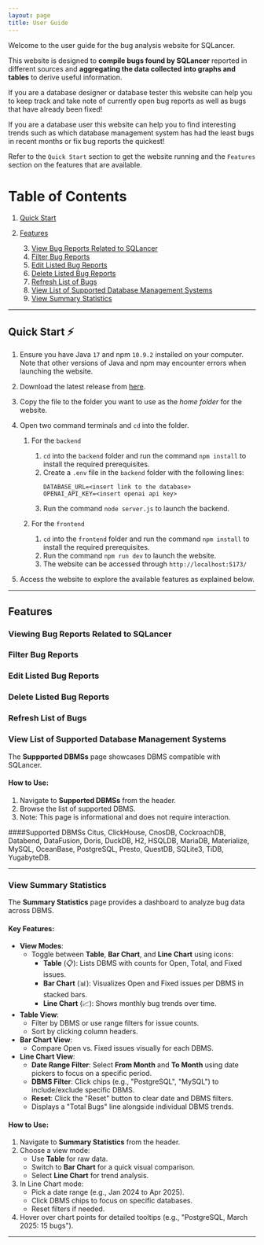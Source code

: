 ```yaml
---
layout: page
title: User Guide
---
```


Welcome to the user guide for the bug analysis website for SQLancer. <br>

This website is designed to **compile bugs found by SQLancer** reported in different sources and **aggregating the data collected into graphs and tables** to derive useful information. <br>

If you are a database designer or database tester this website can help you to keep track and take note of currently open bug reports as well as bugs that have already been fixed! <br>

If you are a database user this website can help you to find interesting trends such as which database management system has had the least bugs in recent months or fix bug reports the quickest! <br>

Refer to the `Quick Start` section to get the website running and the `Features` section on the features that are available. <br>

<div style="page-break-after: always;"></div>

# Table of Contents
1. [Quick Start](#quick-start)
2. [Features](#features)
   
   3. [View Bug Reports Related to SQLancer](#viewing-bug-reports-related-to-sqlancer)
   4. [Filter Bug Reports](#filter-bug-reports)
   5. [Edit Listed Bug Reports](#edit-listed-bug-reports)
   6. [Delete Listed Bug Reports](#delete-listed-bug-reports)
   7. [Refresh List of Bugs](#refresh-list-of-bugs)
   8. [View List of Supported Database Management Systems](#view-list-of-supported-database-management-systems)
   9. [View Summary Statistics](#view-summary-statistics)

--------------------------------------------------------------------------------------------------------------------

<div style="page-break-after: always;"></div>

## Quick Start ⚡
<!-- TODO: add link to release -->
1. Ensure you have Java `17` and npm `10.9.2` installed on your computer. <br>
   Note that other versions of Java and npm may encounter errors when launching the website.

2. Download the latest release from [here](). <!-- add link to release -->

3. Copy the file to the folder you want to use as the _home folder_ for the website.

4. Open two command terminals and `cd` into the folder.
   1. For the `backend`
        1. `cd` into the `backend` folder and run the command `npm install` to install the required prerequisites.
        2. Create a `.env` file in the `backend` folder with the following lines:
           ```
           DATABASE_URL=<insert link to the database>
           OPENAI_API_KEY=<insert openai api key>
           ```
        3. Run the command `node server.js` to launch the backend.

   2. For the `frontend`
      1. `cd` into the `frontend` folder and run the command `npm install` to install the required prerequisites.
      2. Run the command `npm run dev` to launch the website.
      3. The website can be accessed through `http://localhost:5173/`

5. Access the website to explore the available features as explained below. 


--------------------------------------------------------------------------------------------------------------------

<div style="page-break-after: always;"></div>

## Features

### Viewing Bug Reports Related to SQLancer
<!-- Mention both pages with listed bug reports -->

### Filter Bug Reports
<!-- Mention all the different ways of sorting and filtering -->

### Edit Listed Bug Reports


### Delete Listed Bug Reports


<div style="page-break-after: always;"></div>

### Refresh List of Bugs
<!-- For the Github issues -->

### View List of Supported Database Management Systems
The **Suppported DBMSs** page showcases DBMS compatible with SQLancer.

#### How to Use:
1. Navigate to **Supported DBMSs** from the header.
2. Browse the list of supported DBMS.
3. Note: This page is informational and does not require interaction.

####Supported DBMSs
Citus, ClickHouse, CnosDB, CockroachDB, Databend, DataFusion, Doris, DuckDB, H2, HSQLDB, MariaDB, Materialize, MySQL, OceanBase, PostgreSQL, Presto, QuestDB, SQLite3, TiDB, YugabyteDB.

---

### View Summary Statistics
The **Summary Statistics** page provides a dashboard to analyze bug data across DBMS.

#### Key Features:
- **View Modes**:
  - Toggle between **Table**, **Bar Chart**, and **Line Chart** using icons:
    - **Table** (📋): Lists DBMS with counts for Open, Total, and Fixed issues.
    - **Bar Chart** (📊): Visualizes Open and Fixed issues per DBMS in stacked bars.
    - **Line Chart** (📈): Shows monthly bug trends over time.
- **Table View**:
  - Filter by DBMS or use range filters for issue counts.
  - Sort by clicking column headers.
- **Bar Chart View**:
  - Compare Open vs. Fixed issues visually for each DBMS.
- **Line Chart View**:
  - **Date Range Filter**: Select **From Month** and **To Month** using date pickers to focus on a specific period.
  - **DBMS Filter**: Click chips (e.g., "PostgreSQL", "MySQL") to include/exclude specific DBMS.
  - **Reset**: Click the "Reset" button to clear date and DBMS filters.
  - Displays a "Total Bugs" line alongside individual DBMS trends.

#### How to Use:
1. Navigate to **Summary Statistics** from the header.
2. Choose a view mode:
   - Use **Table** for raw data.
   - Switch to **Bar Chart** for a quick visual comparison.
   - Select **Line Chart** for trend analysis.
3. In Line Chart mode:
   - Pick a date range (e.g., Jan 2024 to Apr 2025).
   - Click DBMS chips to focus on specific databases.
   - Reset filters if needed.
4. Hover over chart points for detailed tooltips (e.g., "PostgreSQL, March 2025: 15 bugs").

---
